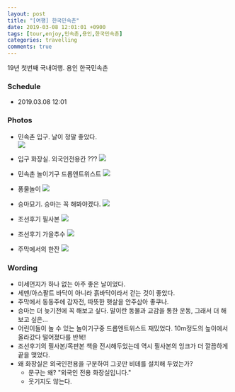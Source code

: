 ```yaml
---
layout: post
title: "[여행] 한국민속촌"
date: 2019-03-08 12:01:01 +0900
tags: [tour,enjoy,민속촌,용인,한국민속촌]
categories: travelling
comments: true
---
```

19년 첫번째 국내여행. 용인 한국민속촌  

### Schedule
* 2019.03.08 12:01

### Photos
* 민속촌 입구. 날이 정말 좋았다.  
![](https://drive.google.com/uc?export=view&id=1-3wnsDFaLQM7d_89WaoDfT_AJBQKuynorQ)

* 입구 화장실. 외국인전용칸 ???
![](https://drive.google.com/uc?export=view&id=1Xc5EaeubWlfY7T6VCBuJ-VsNUvCKG5VY3Q)

* 민속촌 놀이기구 드롭앤트위스트
![](https://drive.google.com/uc?export=view&id=1VdZ6DEkky7os4XZl0ze7mHLYgqumKE-lDg)

* 풍물놀이
![](https://drive.google.com/uc?export=view&id=1hRtLgP-Wu3qkhmybhBrz81sH0drNZeN57w)

* 승마묘기. 승마는 꼭 해봐야겠다.
![](https://drive.google.com/uc?export=view&id=1R2lf7f1fdB8xrsfBcIKiaySXr14RciYwIA)

* 조선후기 필사본
![](https://drive.google.com/uc?export=view&id=1VYQFTO_tITniFsppqROW1Mh8mlCLS_d1yg)

* 조선후기 가을추수
![](https://drive.google.com/uc?export=view&id=1932H6MWc4XCurTxGjtwHuTqMrfXr9XyBOA)

* 주막에서의 한잔
![](https://drive.google.com/uc?export=view&id=1VykepYWCLNdDUEAl0PoBOWy1mSTqkFNlxQ)

### Wording
* 미세먼지가 하나 없는 아주 좋은 날이었다.
* 세멘/아스팔트 바닥이 아니라 흙바닥이라서 걷는 것이 좋았다.
* 주막에서 동동주에 감자전, 따뜻한 햇살을 안주삼아 좋쿠나.
* 승마는 더 늦기전에 꼭 해보고 싶다. 말이란 동물과 교감을 통한 운동, 그래서 더 해보고 싶은...
* 어린이들이 놀 수 있는 놀이기구중 드롭엔트위스트 재밌었다. 10m정도의 높이에서 올라갔다 떨어졌다를 반복!
* 조선후기의 필사본/목판본 책을 전시해두었는데 역시 필사본의 잉크가 더 깔끔하게 끝을 맺었다.
* 왜 화장실은 외국인전용을 구분하여 그곳만 비데를 설치해 두었는가?
  * 문구는 왜? "외국인 전용 화장실입니다."
  * 웃기지도 않는다.